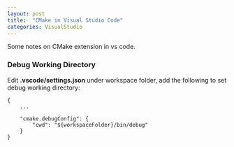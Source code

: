 ```yaml
---
layout: post
title:  "CMake in Visual Studio Code"
categories: VisualStudio
---
```


Some notes on CMake extension in vs code.

### Debug Working Directory

Edit **.vscode/settings.json** under workspace folder, add the following to set debug working directory:

```
{
    ...
  
    "cmake.debugConfig": {
        "cwd": "${workspaceFolder}/bin/debug"
    }
}
```

